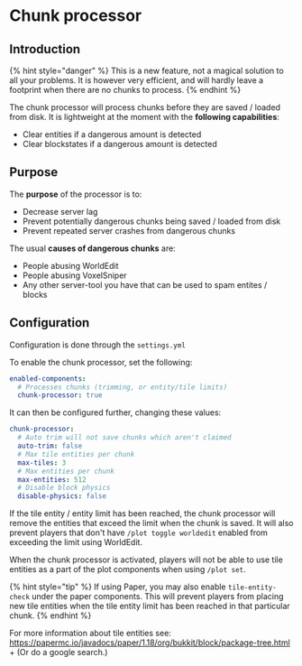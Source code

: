 # Chunk processor

## Introduction

{% hint style="danger" %}
This is a new feature, not a magical solution to all your problems.
It is however very efficient, and will hardly leave a footprint when there are no chunks to process.
{% endhint %}

The chunk processor will process chunks before they are saved / loaded from disk. It is lightweight at the moment with the **following capabilities**:

* Clear entities if a dangerous amount is detected
* Clear blockstates if a dangerous amount is detected

## Purpose
The **purpose** of the processor is to:

* Decrease server lag
* Prevent potentially dangerous chunks being saved / loaded from disk
* Prevent repeated server crashes from dangerous chunks

The usual **causes of dangerous chunks** are:

* People abusing WorldEdit
* People abusing VoxelSniper
* Any other server-tool you have that can be used to spam entites / blocks

## Configuration

Configuration is done through the `settings.yml`

To enable the chunk processor, set the following:

```yaml
enabled-components:
  # Processes chunks (trimming, or entity/tile limits)
  chunk-processor: true
```

It can then be configured further, changing these values:

```yaml
chunk-processor:
  # Auto trim will not save chunks which aren't claimed
  auto-trim: false
  # Max tile entities per chunk
  max-tiles: 3
  # Max entities per chunk
  max-entities: 512
  # Disable block physics
  disable-physics: false
```

If the tile entity / entity limit has been reached, the chunk processor will remove the entities that exceed the limit when the chunk is saved. It will also prevent players that don't have `/plot toggle worldedit` enabled from exceeding the limit using WorldEdit.

When the chunk processor is activated, players will not be able to use tile entities as a part of the plot components when using `/plot set`.

{% hint style="tip" %}
If using Paper, you may also enable `tile-entity-check` under the paper components. This will prevent players from placing new tile entities when the tile entity limit has been reached in that particular chunk.
{% endhint %}

For more information about tile entities see:
https://papermc.io/javadocs/paper/1.18/org/bukkit/block/package-tree.html +
(Or do a google search.)
